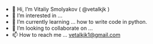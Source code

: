 - 👋 Hi, I’m Vitaliy Smolyakov ( @vetalkjk )
- 👀 I’m interested in ... 
- 🌱 I’m currently learning ... how to write code in python.
- 💞️ I’m looking to collaborate on ...
- 📫 How to reach me ... vetalkjk1@gmail.com

<!---
vetalkjk/vetalkjk is a ✨ special ✨ repository because its `README.md` (this file) appears on your GitHub profile.
You can click the Preview link to take a look at your changes.
--->
